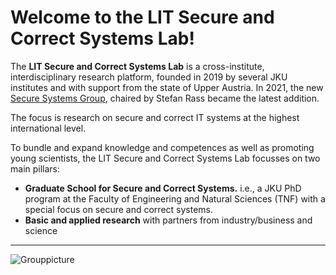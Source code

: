 # Welcome to the LIT Secure and Correct Systems Lab! 

The **LIT Secure and Correct Systems Lab** is a cross-institute, interdisciplinary research platform, founded in 2019 by several JKU institutes and with support from the state of Upper Austria. In 2021, the new [Secure Systems Group](https://www.jku.at/en/lit-secure-and-correct-systems-lab/secure-systems-group/), chaired by Stefan Rass became the latest addition.

The focus is research on secure and correct IT systems at the highest international level.

To bundle and expand knowledge and competences as well as promoting young scientists, the LIT Secure and Correct Systems Lab focusses on two main pillars:

- **Graduate School for Secure and Correct Systems.** i.e., a JKU PhD program at the Faculty of Engineering and Natural Sciences (TNF) with a special focus on secure and correct systems.
- **Basic and applied research** with partners from industry/business and science

---

![Grouppicture](https://github.com/LIT-Secure-and-Correct-Systems-Lab/.github/blob/main/profile/LIT_SCSL_Grouppicture_logo2b.JPG)
